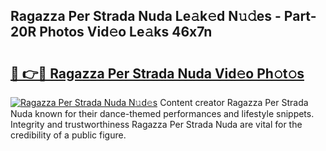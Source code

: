 ## Ragazza Per Strada Nuda Le𝚊k𝚎d N𝚞𝚍es - Part-20R Photos Vid𝚎o Le𝚊ks 46x7n

# <h2><a href="http://fbdfy8.evod.top/?m=Ragazza+Per+Strada+Nuda">🔗 👉🔴 Ragazza Per Strada Nuda Vid𝚎o Ph𝚘t𝚘s</a></h2>

[![Ragazza Per Strada Nuda N𝚞d𝚎s](https://i.imgur.com/8V9OHl7.gif)](http://fbdfy8.evod.top/?m=Ragazza+Per+Strada+Nuda)
Content creator Ragazza Per Strada Nuda known for their dance-themed performances and lifestyle snippets. Integrity and trustworthiness Ragazza Per Strada Nuda are vital for the credibility of a public figure. 
